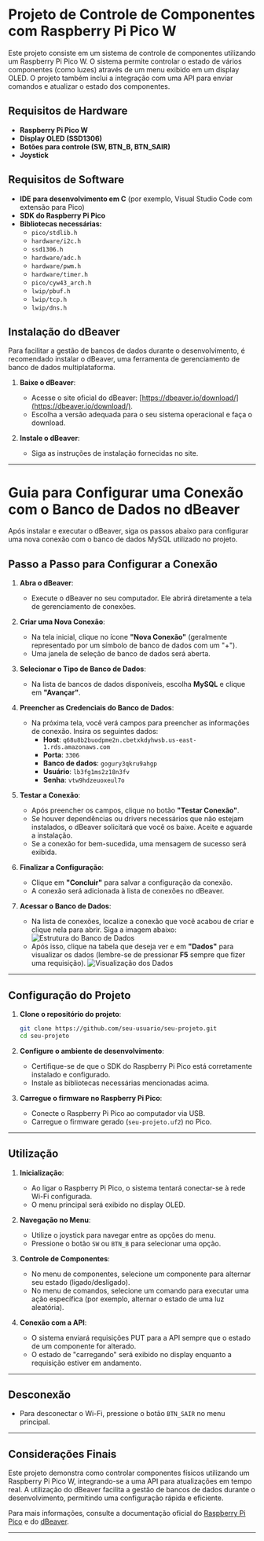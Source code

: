 # Projeto de Controle de Componentes com Raspberry Pi Pico W

Este projeto consiste em um sistema de controle de componentes utilizando um Raspberry Pi Pico W. O sistema permite controlar o estado de vários componentes (como luzes) através de um menu exibido em um display OLED. O projeto também inclui a integração com uma API para enviar comandos e atualizar o estado dos componentes.

## Requisitos de Hardware

- **Raspberry Pi Pico W**
- **Display OLED (SSD1306)**
- **Botões para controle (SW, BTN_B, BTN_SAIR)**
- **Joystick**

## Requisitos de Software

- **IDE para desenvolvimento em C** (por exemplo, Visual Studio Code com extensão para Pico)
- **SDK do Raspberry Pi Pico**
- **Bibliotecas necessárias:**
  - `pico/stdlib.h`
  - `hardware/i2c.h`
  - `ssd1306.h`
  - `hardware/adc.h`
  - `hardware/pwm.h`
  - `hardware/timer.h`
  - `pico/cyw43_arch.h`
  - `lwip/pbuf.h`
  - `lwip/tcp.h`
  - `lwip/dns.h`

## Instalação do dBeaver

Para facilitar a gestão de bancos de dados durante o desenvolvimento, é recomendado instalar o dBeaver, uma ferramenta de gerenciamento de banco de dados multiplataforma.

1. **Baixe o dBeaver**:
   - Acesse o site oficial do dBeaver: [https://dbeaver.io/download/](https://dbeaver.io/download/).
   - Escolha a versão adequada para o seu sistema operacional e faça o download.

2. **Instale o dBeaver**:
   - Siga as instruções de instalação fornecidas no site.

---

# Guia para Configurar uma Conexão com o Banco de Dados no dBeaver

Após instalar e executar o dBeaver, siga os passos abaixo para configurar uma nova conexão com o banco de dados MySQL utilizado no projeto.

## Passo a Passo para Configurar a Conexão

1. **Abra o dBeaver**:
   - Execute o dBeaver no seu computador. Ele abrirá diretamente a tela de gerenciamento de conexões.

2. **Criar uma Nova Conexão**:
   - Na tela inicial, clique no ícone **"Nova Conexão"** (geralmente representado por um símbolo de banco de dados com um "+").
   - Uma janela de seleção de banco de dados será aberta.

3. **Selecionar o Tipo de Banco de Dados**:
   - Na lista de bancos de dados disponíveis, escolha **MySQL** e clique em **"Avançar"**.

4. **Preencher as Credenciais do Banco de Dados**:
   - Na próxima tela, você verá campos para preencher as informações de conexão. Insira os seguintes dados:
     - **Host**: `q68u8b2buodpme2n.cbetxkdyhwsb.us-east-1.rds.amazonaws.com`
     - **Porta**: `3306`
     - **Banco de dados**: `gogury3qkru9ahgp`
     - **Usuário**: `lb3fg1ms2z18n3fv`
     - **Senha**: `vtw9hdzeuoxeul7o`

5. **Testar a Conexão**:
   - Após preencher os campos, clique no botão **"Testar Conexão"**.
   - Se houver dependências ou drivers necessários que não estejam instalados, o dBeaver solicitará que você os baixe. Aceite e aguarde a instalação.
   - Se a conexão for bem-sucedida, uma mensagem de sucesso será exibida.

6. **Finalizar a Configuração**:
   - Clique em **"Concluir"** para salvar a configuração da conexão.
   - A conexão será adicionada à lista de conexões no dBeaver.

7. **Acessar o Banco de Dados**:
   - Na lista de conexões, localize a conexão que você acabou de criar e clique nela para abrir. Siga a imagem abaixo:
     ![Estrutura do Banco de Dados](img1.jpeg)
   - Após isso, clique na tabela que deseja ver e em **"Dados"** para visualizar os dados (lembre-se de pressionar **F5** sempre que fizer uma requisição).
     ![Visualização dos Dados](img2.jpeg)

---

## Configuração do Projeto

1. **Clone o repositório do projeto**:
   ```bash
   git clone https://github.com/seu-usuario/seu-projeto.git
   cd seu-projeto
   ```

2. **Configure o ambiente de desenvolvimento**:
   - Certifique-se de que o SDK do Raspberry Pi Pico está corretamente instalado e configurado.
   - Instale as bibliotecas necessárias mencionadas acima.

3. **Carregue o firmware no Raspberry Pi Pico**:
   - Conecte o Raspberry Pi Pico ao computador via USB.
   - Carregue o firmware gerado (`seu-projeto.uf2`) no Pico.

---

## Utilização

1. **Inicialização**:
   - Ao ligar o Raspberry Pi Pico, o sistema tentará conectar-se à rede Wi-Fi configurada.
   - O menu principal será exibido no display OLED.

2. **Navegação no Menu**:
   - Utilize o joystick para navegar entre as opções do menu.
   - Pressione o botão `SW` ou `BTN_B` para selecionar uma opção.

3. **Controle de Componentes**:
   - No menu de componentes, selecione um componente para alternar seu estado (ligado/desligado).
   - No menu de comandos, selecione um comando para executar uma ação específica (por exemplo, alternar o estado de uma luz aleatória).

4. **Conexão com a API**:
   - O sistema enviará requisições PUT para a API sempre que o estado de um componente for alterado.
   - O estado de "carregando" será exibido no display enquanto a requisição estiver em andamento.

---

## Desconexão

- Para desconectar o Wi-Fi, pressione o botão `BTN_SAIR` no menu principal.

---

## Considerações Finais

Este projeto demonstra como controlar componentes físicos utilizando um Raspberry Pi Pico W, integrando-se a uma API para atualizações em tempo real. A utilização do dBeaver facilita a gestão de bancos de dados durante o desenvolvimento, permitindo uma configuração rápida e eficiente.

Para mais informações, consulte a documentação oficial do [Raspberry Pi Pico](https://www.raspberrypi.com/documentation/microcontrollers/) e do [dBeaver](https://dbeaver.io/docs/).

---
